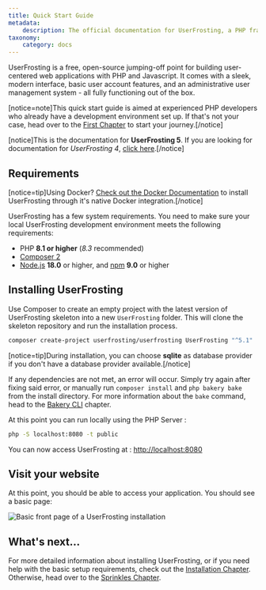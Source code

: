 ```yaml
---
title: Quick Start Guide
metadata:
    description: The official documentation for UserFrosting, a PHP framework and full-featured user management application.
taxonomy:
    category: docs
---
```


UserFrosting is a free, open-source jumping-off point for building user-centered web applications with PHP and Javascript. It comes with a sleek, modern interface, basic user account features, and an administrative user management system - all fully functioning out of the box.

[notice=note]This quick start guide is aimed at experienced PHP developers who already have a development environment set up. If that's not your case, head over to the [First Chapter](/background) to start your journey.[/notice]

[notice]This is the documentation for **UserFrosting 5**. If you are looking for documentation for _UserFrosting 4_, [click here](https://learn.userfrosting.com/4.6/).[/notice]

## Requirements

[notice=tip]Using Docker? [Check out the Docker Documentation](/installation/environment/docker) to install UserFrosting through it's native Docker integration.[/notice]

UserFrosting has a few system requirements. You need to make sure your local UserFrosting development environment meets the following requirements:

- PHP **8.1 or higher** (*8.3* recommended)
- [Composer 2](https://getcomposer.org/)
- [Node.js](https://nodejs.org/en/) **18.0** or higher, and [npm](https://www.npmjs.com) **9.0** or higher

## Installing UserFrosting

Use Composer to create an empty project with the latest version of UserFrosting skeleton into a new `UserFrosting` folder. This will clone the skeleton repository and run the installation process.

```bash
composer create-project userfrosting/userfrosting UserFrosting "^5.1"
```

[notice=tip]During installation, you can choose **sqlite** as database provider if you don't have a database provider available.[/notice]

If any dependencies are not met, an error will occur. Simply try again after fixing said error, or manually run `composer install` and `php bakery bake` from the install directory. For more information about the `bake` command, head to the [Bakery CLI](/cli) chapter.

At this point you can run locally using the PHP Server : 

```bash
php -S localhost:8080 -t public
```

You can now access UserFrosting at : [http://localhost:8080](http://localhost:8080)

## Visit your website

At this point, you should be able to access your application. You should see a basic page:

![Basic front page of a UserFrosting installation](/images/front-page.png)

## What's next...

For more detailed information about installing UserFrosting, or if you need help with the basic setup requirements, check out the [Installation Chapter](/installation). Otherwise, head over to the [Sprinkles Chapter](/sprinkles).
